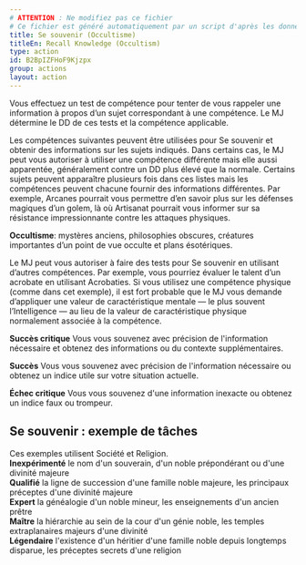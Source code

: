 ```yaml
---
# ATTENTION : Ne modifiez pas ce fichier
# Ce fichier est généré automatiquement par un script d'après les données du module Foundry VTT officiel et de sa traduction
title: Se souvenir (Occultisme)
titleEn: Recall Knowledge (Occultism)
type: action
id: B2BpIZFHoF9Kjzpx
group: actions
layout: action
---
```

<p>Vous effectuez un test de compétence pour tenter de vous rappeler une information à propos d’un sujet correspondant à une compétence. Le MJ détermine le DD de ces tests et la compétence applicable.</p><p>Les compétences suivantes peuvent être utilisées pour Se souvenir et obtenir des informations sur les sujets indiqués. Dans certains cas, le MJ peut vous autoriser à utiliser une compétence différente mais elle aussi apparentée, généralement contre un DD plus élevé que la normale. Certains sujets peuvent apparaître plusieurs fois dans ces listes mais les compétences peuvent chacune fournir des informations différentes. Par exemple, Arcanes pourrait vous permettre d’en savoir plus sur les défenses magiques d’un golem, là où Artisanat pourrait vous informer sur sa résistance impressionnante contre les attaques physiques.</p><p><span id="ctl00_MainContent_DetailedOutput"><strong>Occultisme</strong>: mystères anciens, philosophies obscures, créatures importantes d’un point de vue occulte et plans ésotériques.&nbsp;</span></p><p>Le MJ peut vous autoriser à faire des tests pour Se souvenir en utilisant d’autres compétences. Par exemple, vous pourriez évaluer le talent d’un acrobate en utilisant Acrobaties. Si vous utilisez une compétence physique (comme dans cet exemple), il est fort probable que le MJ vous demande d’appliquer une valeur de caractéristique mentale — le plus souvent l’Intelligence — au lieu de la valeur de caractéristique physique normalement associée à la compétence.</p><p><strong>Succès critique</strong>&nbsp;Vous vous souvenez avec précision de l'information nécessaire et obtenez des informations ou du contexte supplémentaires.</p><p><strong>Succès</strong>&nbsp;Vous vous souvenez avec précision de l'information nécessaire ou obtenez un indice utile sur votre situation actuelle.</p><p><strong>Échec critique</strong>&nbsp;Vous vous souvenez d'une information inexacte ou obtenez un indice faux ou trompeur.</p><h2 class="title">Se souvenir : exemple de tâches</h2><p><span id="ctl00_MainContent_DetailedOutput">Ces exemples utilisent Société et Religion.<br><strong>Inexpérimenté</strong>&nbsp;le nom d'un souverain, d'un noble prépondérant ou d'une divinité majeure<br><strong>Qualifié</strong>&nbsp;la ligne de succession d'une famille noble majeure, les principaux préceptes d'une divinité majeure<br><strong>Expert</strong>&nbsp;la généalogie d'un noble mineur, les enseignements d'un ancien prêtre<br><strong>Maître</strong>&nbsp;la hiérarchie au sein de la cour d'un génie noble, les temples extraplanaires majeurs d'une divinité<br><strong>Légendaire</strong>&nbsp;l'existence d'un héritier d'une famille noble depuis longtemps disparue, les préceptes secrets d'une religion</span></p>
